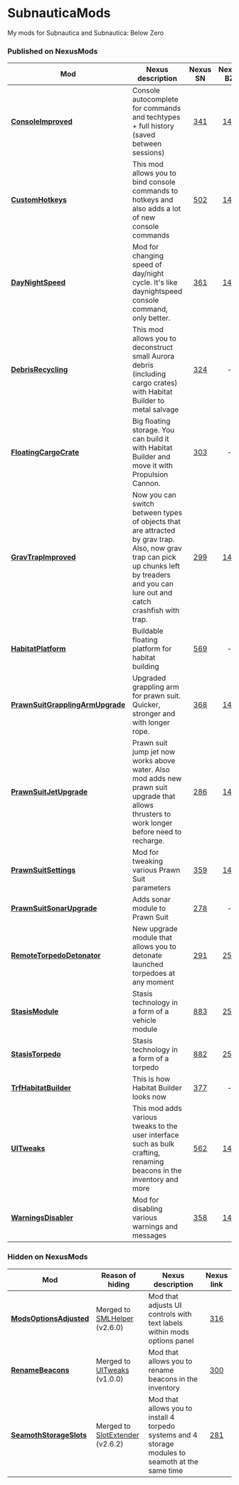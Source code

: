 # SubnauticaMods
My mods for Subnautica and Subnautica: Below Zero

### Published on NexusMods
Mod | Nexus description | Nexus SN | Nexus BZ
-|-|:-:|:-:
| [**ConsoleImproved**](https://github.com/zorgesho/SubnauticaMods/tree/master/ConsoleImproved) | Console autocomplete for commands and techtypes + full history (saved between sessions) | [341](https://www.nexusmods.com/subnautica/mods/341)| [144](https://www.nexusmods.com/subnauticabelowzero/mods/144)
| [**CustomHotkeys**](https://github.com/zorgesho/SubnauticaMods/tree/master/CustomHotkeys) | This mod allows you to bind console commands to hotkeys and also adds a lot of new console commands | [502](https://www.nexusmods.com/subnautica/mods/502)| [147](https://www.nexusmods.com/subnauticabelowzero/mods/147)|
| [**DayNightSpeed**](https://github.com/zorgesho/SubnauticaMods/tree/master/DayNightSpeed) | Mod for changing speed of day/night cycle. It's like daynightspeed console command, only better. | [361](https://www.nexusmods.com/subnautica/mods/361)| [145](https://www.nexusmods.com/subnauticabelowzero/mods/145)|
| [**DebrisRecycling**](https://github.com/zorgesho/SubnauticaMods/tree/master/DebrisRecycling) | This mod allows you to deconstruct small Aurora debris (including cargo crates) with Habitat Builder to metal salvage | [324](https://www.nexusmods.com/subnautica/mods/324)| -|
| [**FloatingCargoCrate**](https://github.com/zorgesho/SubnauticaMods/tree/master/FloatingCargoCrate) | Big floating storage. You can build it with Habitat Builder and move it with Propulsion Cannon. | [303](https://www.nexusmods.com/subnautica/mods/303)| -|
| [**GravTrapImproved**](https://github.com/zorgesho/SubnauticaMods/tree/master/GravTrapImproved) | Now you can switch between types of objects that are attracted by grav trap. Also, now grav trap can pick up chunks left by treaders and you can lure out and catch crashfish with trap. | [299](https://www.nexusmods.com/subnautica/mods/299)| [143](https://www.nexusmods.com/subnauticabelowzero/mods/143)|
| [**HabitatPlatform**](https://github.com/zorgesho/SubnauticaMods/tree/master/HabitatPlatform) | Buildable floating platform for habitat building | [569](https://www.nexusmods.com/subnautica/mods/569)| -|
| [**PrawnSuitGrapplingArmUpgrade**](https://github.com/zorgesho/SubnauticaMods/tree/master/PrawnSuitGrapplingArmUpgrade) | Upgraded grappling arm for prawn suit. Quicker, stronger and with longer rope. | [368](https://www.nexusmods.com/subnautica/mods/368)| [141](https://www.nexusmods.com/subnauticabelowzero/mods/141)|
| [**PrawnSuitJetUpgrade**](https://github.com/zorgesho/SubnauticaMods/tree/master/PrawnSuitJetUpgrade) | Prawn suit jump jet now works above water. Also mod adds new prawn suit upgrade that allows thrusters to work longer before need to recharge. | [286](https://www.nexusmods.com/subnautica/mods/286)| [140](https://www.nexusmods.com/subnauticabelowzero/mods/140)|
| [**PrawnSuitSettings**](https://github.com/zorgesho/SubnauticaMods/tree/master/PrawnSuitSettings) | Mod for tweaking various Prawn Suit parameters | [359](https://www.nexusmods.com/subnautica/mods/359)| [142](https://www.nexusmods.com/subnauticabelowzero/mods/142)|
| [**PrawnSuitSonarUpgrade**](https://github.com/zorgesho/SubnauticaMods/tree/master/PrawnSuitSonarUpgrade) | Adds sonar module to Prawn Suit | [278](https://www.nexusmods.com/subnautica/mods/278)| -|
| [**RemoteTorpedoDetonator**](https://github.com/zorgesho/SubnauticaMods/tree/master/RemoteTorpedoDetonator) | New upgrade module that allows you to detonate launched torpedoes at any moment | [291](https://www.nexusmods.com/subnautica/mods/291)| [251](https://www.nexusmods.com/subnauticabelowzero/mods/251)|
| [**StasisModule**](https://github.com/zorgesho/SubnauticaMods/tree/master/StasisModule) | Stasis technology in a form of a vehicle module | [883](https://www.nexusmods.com/subnautica/mods/883)| [254](https://www.nexusmods.com/subnauticabelowzero/mods/254)|
| [**StasisTorpedo**](https://github.com/zorgesho/SubnauticaMods/tree/master/StasisTorpedo) | Stasis technology in a form of a torpedo | [882](https://www.nexusmods.com/subnautica/mods/882)| [253](https://www.nexusmods.com/subnauticabelowzero/mods/253)|
| [**TrfHabitatBuilder**](https://github.com/zorgesho/SubnauticaMods/tree/master/TrfHabitatBuilder) | This is how Habitat Builder looks now | [377](https://www.nexusmods.com/subnautica/mods/377)| -|
| [**UITweaks**](https://github.com/zorgesho/SubnauticaMods/tree/master/UITweaks) | This mod adds various tweaks to the user interface such as bulk crafting, renaming beacons in the inventory and more | [562](https://www.nexusmods.com/subnautica/mods/562)| [148](https://www.nexusmods.com/subnauticabelowzero/mods/148)|
| [**WarningsDisabler**](https://github.com/zorgesho/SubnauticaMods/tree/master/WarningsDisabler) | Mod for disabling various warnings and messages | [358](https://www.nexusmods.com/subnautica/mods/358)| [146](https://www.nexusmods.com/subnauticabelowzero/mods/146)|

### Hidden on NexusMods
Mod | Reason of hiding | Nexus description | Nexus link
-|-|-|:-:
| [**ModsOptionsAdjusted**](https://github.com/zorgesho/SubnauticaMods/tree/master/ModsOptionsAdjusted) | Merged to [SMLHelper](https://www.nexusmods.com/subnautica/mods/113) (v2.6.0) | Mod that adjusts UI controls with text labels within mods options panel | [316](https://www.nexusmods.com/subnautica/mods/316)|
| [**RenameBeacons**](https://github.com/zorgesho/SubnauticaMods/tree/master/RenameBeacons) | Merged to [UITweaks](https://www.nexusmods.com/subnautica/mods/562) (v1.0.0) | Mod that allows you to rename beacons in the inventory | [300](https://www.nexusmods.com/subnautica/mods/300)|
| [**SeamothStorageSlots**](https://github.com/zorgesho/SubnauticaMods/tree/master/SeamothStorageSlots) | Merged to [SlotExtender](https://www.nexusmods.com/subnautica/mods/142) (v2.6.2) | Mod that allows you to install 4 torpedo systems and 4 storage modules to seamoth at the same time | [281](https://www.nexusmods.com/subnautica/mods/281)|